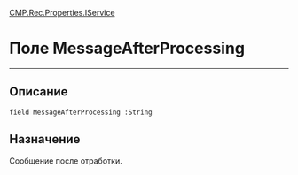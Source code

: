 ﻿---
Link: CMP.Rec.Properties.IService.@MessageAfterProcessing
---

<!---  Навигация
[Имя проекта](#) :
-->
[CMP.Rec.Properties.IService](Default)

# Поле MessageAfterProcessing
---

## Описание

    field MessageAfterProcessing :String

<!--
## Аргументы{#Args}

### Аргумент1

Описание аргумента 1
-->

## Назначение

Сообщение после отработки.

<!--
## Пример

    MessageAfterProcessing...
-->


